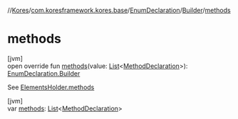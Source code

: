 //[Kores](../../../../index.md)/[com.koresframework.kores.base](../../index.md)/[EnumDeclaration](../index.md)/[Builder](index.md)/[methods](methods.md)

# methods

[jvm]\
open override fun [methods](methods.md)(value: [List](https://kotlinlang.org/api/latest/jvm/stdlib/kotlin.collections/-list/index.html)<[MethodDeclaration](../../-method-declaration/index.md)>): [EnumDeclaration.Builder](index.md)

See [ElementsHolder.methods](../../-elements-holder/methods.md)

[jvm]\
var [methods](methods.md): [List](https://kotlinlang.org/api/latest/jvm/stdlib/kotlin.collections/-list/index.html)<[MethodDeclaration](../../-method-declaration/index.md)>
